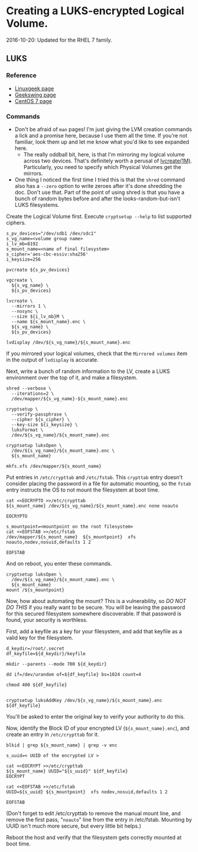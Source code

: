 # Creating a LUKS-encrypted Logical Volume.

2016-10-20: Updated for the RHEL 7 family.

## LUKS

### Reference

- [Linuxgeek page](https://www.linux-geex.com/centos-7-how-to-setup-your-encrypted-filesystem-in-less-than-15-minutes/)
- [Geekswing page](http://geekswing.com/geek/how-to-encrypt-a-filesystem-on-redhat-6-4centos-6-4-linux-fips-or-no-fips/)
- [CentOS 7 page](https://www.linux-geex.com/centos-7-how-to-setup-your-encrypted-filesystem-in-less-than-15-minutes/)


### Commands

- Don't be afraid of `man` pages! I'm just giving the LVM creation commands a lick and a promise here, because I use them all the time. If you're not familiar, look them up and let me know what you'd like to see expanded here.
  - The really oddball bit, here, is that I'm mirroring my logical volume across two devices. That's definitely worth a perusal of [lvcreate(1M)](http://linux.die.net/man/8/lvcreate). Particularly, you need to specify which Physical Volumes get the mirrors.
- One thing I noticed the first time I tried this is that the `shred` command also has a `--zero` option to write zeroes after it's done shredding the doc. Don't use that. Part of the point of using shred is that you have a bunch of random bytes before and after the looks-random-but-isn't LUKS filesystems.


Create the Logical Volume first. Execute `cryptsetup --help` to list supported ciphers.

```
s_pv_devices="/dev/sdb1 /dev/sdc1"
s_vg_name=<volume group name>
i_lv_mb=8192
s_mount_name=<name of final filesystem>
s_cipher='aes-cbc-essiv:sha256'
i_keysize=256

pvcreate ${s_pv_devices}

vgcreate \
  ${s_vg_name} \
  ${s_pv_devices}

lvcreate \
  --mirrors 1 \
  --nosync \
  --size ${i_lv_mb}M \
  --name ${s_mount_name}.enc \
  ${s_vg_name} \
  ${s_pv_devices}

lvdisplay /dev/${s_vg_name}/${s_mount_name}.enc

```

If you mirrored your logical volumes, check that the `Mirrored volumes` item in the output of `lvdisplay` is accurate.

Next, write a bunch of random information to the LV, create a LUKS environment over the top of it, and make a filesystem.

```
shred --verbose \
  --iterations=2 \
  /dev/mapper/${s_vg_name}-${s_mount_name}.enc

cryptsetup \
  --verify-passphrase \
  --cipher ${s_cipher} \
  --key-size ${i_keysize} \
  luksFormat \
  /dev/${s_vg_name}/${s_mount_name}.enc

cryptsetup luksOpen \
  /dev/${s_vg_name}/${s_mount_name}.enc \
  ${s_mount_name}

mkfs.xfs /dev/mapper/${s_mount_name}

```


Put entries in `/etc/crypttab` and `/etc/fstab`. This `crypttab` entry doesn't consider placing the password in a file for automatic mounting, so the `fstab` entry instructs the OS to not mount the filesystem at boot time.

```
cat <<EOCRYPTO >>/etc/crypttab
${s_mount_name} /dev/${s_vg_name}/${s_mount_name}.enc none noauto

EOCRYPTO

s_mountpoint=<mountpoint on the root filesystem>
cat <<EOFSTAB >>/etc/fstab
/dev/mapper/${s_mount_name}  ${s_mountpoint}  xfs  noauto,nodev,nosuid,defaults 1 2

EOFSTAB

```


And on reboot, you enter these commands.

```
cryptsetup luksOpen \
  /dev/${s_vg_name}/${s_mount_name}.enc \
  ${s_mount_name}
mount /${s_mountpoint}

```

Now, how about automating the mount? This is a vulnerability, so *DO NOT DO THIS* if you really want to be secure. You will be leaving the password for this secured filesystem somewhere discoverable. If that password is found, your security is worthless.

First, add a keyfile as a key for your filesystem, and add that keyfile as a valid key for the filesystem.

```
d_keydir=/root/.secret
df_keyfile=${d_keydir}/keyfile

mkdir --parents --mode 700 ${d_keydir}

dd if=/dev/urandom of=${df_keyfile} bs=1024 count=4

chmod 400 ${df_keyfile}


cryptsetup luksAddKey /dev/${s_vg_name}/${s_mount_name}.enc ${df_keyfile}

```

You'll be asked to enter the original key to verify your authority to do this.

Now, identify the Block ID of your encrypted LV (`${s_mount_name}.enc`), and create an entry in `/etc/crypttab` for it.

```
blkid | grep ${s_mount_name} | grep -v enc

s_uuid=< UUID of the encrypted LV >

cat <<EOCRYPT >>/etc/crypttab
${s_mount_name} UUID="${s_uuid}" ${df_keyfile}
EOCRYPT

cat <<EOFSTAB >>/etc/fstab
UUID=${s_uuid} ${s_mountpoint}  xfs nodev,nosuid,defaults 1 2

EOFSTAB

```

(Don't forget to edit /etc/crypttab to remove the manual mount line, and remove the first pass, "`noauto`" line from the entry in /etc/fstab. Mounting by UUID isn't much more secure, but every little bit helps.)

Reboot the host and verify that the filesystem gets correctly mounted at boot time.



